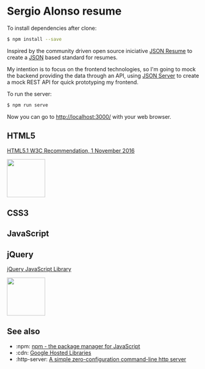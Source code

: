 # Sergio Alonso resume

To install dependencies after clone:

```bash
$ npm install --save
```

Inspired by the community driven open source iniciative [JSON Resume](https://jsonresume.org/) to create a [JSON](http://json.org/) based standard for resumes.

My intention is to focus on the frontend technologies, so I'm going to mock the backend providing the data through an API, using [JSON Server](https://github.com/typicode/json-server) to create a mock REST API for quick prototyping my frontend.

To run the server:

```bash
$ npm run serve
```

Now you can go to [http://localhost:3000/]() with your web browser.

## HTML5

[HTML5.1 W3C Recommendation, 1 November 2016](https://www.w3.org/TR/html51)

<img src="https://upload.wikimedia.org/wikipedia/commons/6/61/HTML5_logo_and_wordmark.svg" width="100">

## CSS3

## JavaScript

## jQuery

[jQuery JavaScript Library](http://jquery.com/)

<img src="https://upload.wikimedia.org/wikipedia/en/9/9e/JQuery_logo.svg" width="100">

## See also
* :npm: [npm - the package manager for JavaScript](https://www.npmjs.com)
* :cdn: [Google Hosted Libraries](https://developers.google.com/speed/libraries/)
* :http-server: [A simple zero-configuration command-line http server](https://github.com/indexzero/http-server)
